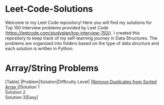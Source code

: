 # Leet-Code-Solutions
Welcome to my Leet Code repository! Here you will find my solutions for Top 150 Interview problems provided by Leet Code (<https://leetcode.com/studyplan/top-interview-150/>). I created this repository to keep track of my self-learning journey in Data Structures. The problems are organized into folders based on the type of data structure and each solution is written in Python. 

# Array/String Problems
[Table]
|Problem|Solution|Difficulty Level|
|[Remove Duplicates from Sorted Array I](https://leetcode.com/problems/remove-duplicates-from-sorted-array/)|Solution 1 <br> Solution 2 <br> Solution 3|Easy|



   

